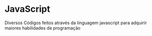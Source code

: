 # JavaScript
Diversos Códigos feitos através da linguagem javascript para adquirir maiores habilidades de programação
